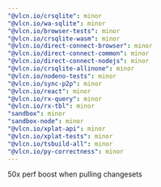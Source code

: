 ```yaml
---
"@vlcn.io/crsqlite": minor
"@vlcn.io/wa-sqlite": minor
"@vlcn.io/browser-tests": minor
"@vlcn.io/crsqlite-wasm": minor
"@vlcn.io/direct-connect-browser": minor
"@vlcn.io/direct-connect-common": minor
"@vlcn.io/direct-connect-nodejs": minor
"@vlcn.io/crsqlite-allinone": minor
"@vlcn.io/nodeno-tests": minor
"@vlcn.io/sync-p2p": minor
"@vlcn.io/react": minor
"@vlcn.io/rx-query": minor
"@vlcn.io/rx-tbl": minor
"sandbox": minor
"sandbox-node": minor
"@vlcn.io/xplat-api": minor
"@vlcn.io/xplat-tests": minor
"@vlcn.io/tsbuild-all": minor
"@vlcn.io/py-correctness": minor
---
```


50x perf boost when pulling changesets
